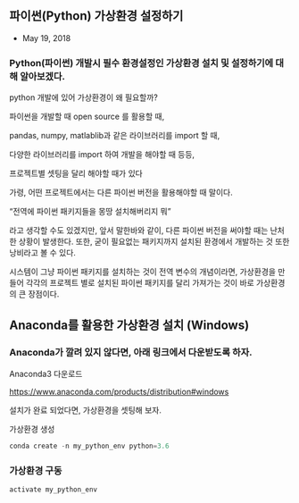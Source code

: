 ## 파이썬(Python) 가상환경 설정하기
- May 19, 2018

### Python(파이썬) 개발시 필수 환경설정인 가상환경 설치 및 설정하기에 대해 알아보겠다.

python 개발에 있어 가상환경이 왜 필요할까?

파이썬을 개발할 때 open source 를 활용할 때,

pandas, numpy, matlablib과 같은 라이브러리를 import 할 때,

다양한 라이브러리를 import 하여 개발을 해야할 때 등등,

프로젝트별 셋팅을 달리 해야할 때가 있다

가령, 어떤 프로젝트에서는 다른 파이썬 버전을 활용해야할 때 말이다.

“전역에 파이썬 패키지들을 몽땅 설치해버리지 뭐”

라고 생각할 수도 있겠지만, 앞서 말한바와 같이, 다른 파이썬 버전을 써야할 때는 난처한 상황이 발생한다. 또한, 굳이 필요없는 패키지까지 설치된 환경에서 개발하는 것 또한 낭비라고 볼 수 있다.

시스템이 그냥 파이썬 패키지를 설치하는 것이 전역 변수의 개념이라면, 가상환경을 만들어 각각의 프로젝트 별로 설치된 파이썬 패키지를 달리 가져가는 것이 바로 가상환경의 큰 장점이다.

## Anaconda를 활용한 가상환경 설치 (Windows)

### Anaconda가 깔려 있지 않다면, 아래 링크에서 다운받도록 하자.

Anaconda3 다운로드

https://www.anaconda.com/products/distribution#windows

설치가 완료 되었다면, 가상환경을 셋팅해 보자.

가상환경 생성


```python
conda create -n my_python_env python=3.6
```

### 가상환경 구동


```python
activate my_python_env
```


```python

```


```python

```
